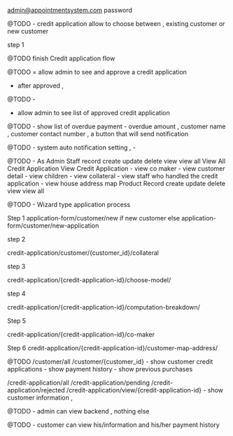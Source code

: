 
admin@appointmentsystem.com
password

@TODO -
credit application allow to choose between , 
existing customer 
or
new customer

step 1
 

@TODO 
finish
Credit application flow

@TODO 
= allow admin to see and approve a credit application
- after approved , 

@TODO - 
- allow admin to see list of approved credit application


@TODO - 
show list of overdue payment
    - overdue amount , customer name , customer contact number , a button that will send notification 
     

@TODO - 
system auto notification setting , 
    - 

@TODO -
As Admin
    Staff record
        create
        update
        delete
        view
        view all
    View All Credit Application
    View Credit Application
        - view co maker
        - view customer detail
            - view children
        - view collateral
        - view staff who handled the credit application
        - view house address map
    Product Record
        create
        update
        delete
        view
        view all
        

@TODO - Wizard type application process

Step 1
application-form/customer/new
if new customer
else 
application-form/customer/new-application 

step 2 

credit-application/customer/{customer_id}/collateral

step 3

credit-application/{credit-application-id}/choose-model/


step 4

credit-application/{credit-application-id}/computation-breakdown/

Step 5

credit-application/{credit-application-id}/co-maker

Step 6 
credit-application/{credit-application-id}/customer-map-address/


@TODO
/customer/all
/customer/{customer_id}
    - show customer credit applications
    - show payment history
    - show previous purchases

/credit-application/all
/credit-application/pending
/credit-application/rejected
/credit-application/view/{credit-application-id}
    - show customer information , 



@TODO - admin can view backend  , nothing else 

@TODO - customer can view his/information and his/her payment history

